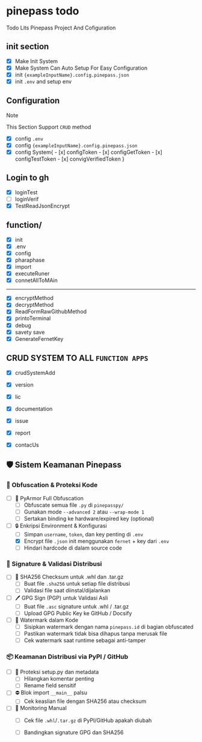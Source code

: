 # pinepass todo

Todo Lits Pinepass Project And Cofiguration

## init section

- [x] Make Init System
- [x] Make System Can Auto Setup For Easy Configuration
- [x] init `{exampleInputName}.config.pinepass.json`
- [x] init `.env` and setup env

## Configuration

>[!NOTE]
>This Section Support `CRUD` method

- [x] config `.env`
- [x] config `{exampleInputName}.config.pinepass.json`
- [x] config System{
        - [x] configToken
        - [x] configGetToken
        - [x] configTestToken
        - [x] convigVerifiedToken
        }
## Login to gh

- [x] loginTest
- [ ] loginVerif
- [x] TestReadJsonEncrypt

## function/

- [x] init
- [x] .env
- [x] config
- [x] pharaphase
- [x] import
- [x] executeRuner
- [x] connetAllToMAin

---

- [x] encryptMethod
- [x] decryptMethod
- [x] ReadFormRawGithubMethod
- [x] printoTerminal
- [x] debug
- [x] savety save
- [x] GenerateFernetKey

## CRUD SYSTEM TO ALL `FUNCTION APPS`

- [x] crudSystemAdd
- [x] version
- [x] lic
- [x] documentation
- [x] issue
- [x] report
- [x] contacUs


## 🛡️ Sistem Keamanan Pinepass

### 📁 Obfuscation & Proteksi Kode

- [ ] 🔐 PyArmor Full Obfuscation
  - [ ] Obfuscate semua file `.py` di `pinepasspy/`
  - [ ] Gunakan mode `--advanced 2` atau `--wrap-mode 1`
  - [ ] Sertakan binding ke hardware/expired key (optional)

- [ ] 🔒 Enkripsi Environment & Konfigurasi
  - [ ] Simpan `username`, `token`, dan key penting di `.env`
  - [x] Encrypt file `.json` init menggunakan `fernet` + key dari `.env`
  - [ ] Hindari hardcode di dalam source code

### 🧾 Signature & Validasi Distribusi

- [ ] 🔐 SHA256 Checksum untuk .whl dan .tar.gz
  - [ ] Buat file `.sha256` untuk setiap file distribusi
  - [ ] Validasi file saat diinstal/dijalankan

- [ ] 🖊️ GPG Sign (PGP) untuk Validasi Asli
  - [ ] Buat file `.asc` signature untuk .whl / .tar.gz
  - [ ] Upload GPG Public Key ke GitHub / Docsify

- [ ] 🧬 Watermark dalam Kode
  - [ ] Sisipkan watermark dengan nama `pinepass.id` di bagian obfuscated
  - [ ] Pastikan watermark tidak bisa dihapus tanpa merusak file
  - [ ] Cek watermark saat runtime sebagai anti-tamper

### 📦 Keamanan Distribusi via PyPI / GitHub

- [ ] 🚧 Proteksi setup.py dan metadata
  - [ ] Hilangkan komentar penting
  - [ ] Rename field sensitif

- [ ] ⛔ Blok import `__main__` palsu
  - [ ] Cek keaslian file dengan SHA256 atau checksum

- [ ] 🔎 Monitoring Manual
  - [ ] Cek file `.whl`/`.tar.gz` di PyPI/GitHub apakah diubah
  - [ ] Bandingkan signature GPG dan SHA256

